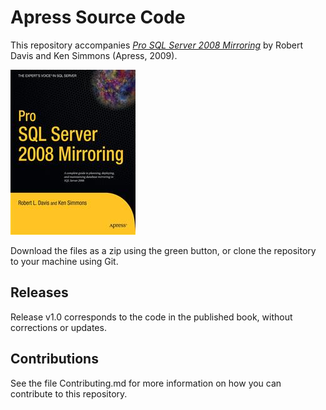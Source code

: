 # Apress Source Code

This repository accompanies [*Pro SQL Server 2008 Mirroring*](http://www.apress.com/9781430224235) by Robert Davis and Ken Simmons (Apress, 2009).

![Cover image](9781430224235.jpg)

Download the files as a zip using the green button, or clone the repository to your machine using Git.

## Releases

Release v1.0 corresponds to the code in the published book, without corrections or updates.

## Contributions

See the file Contributing.md for more information on how you can contribute to this repository.
